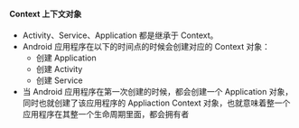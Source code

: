 #### Context 上下文对象

- Activity、Service、Application 都是继承于 Context。
- Android 应用程序在以下的时间点的时候会创建对应的 Context 对象：
    - 创建 Application
    - 创建 Activity
    - 创建 Service
- 当 Android 应用程序在第一次创建的时候，都会创建一个 Application 对象，同时也就创建了该应用程序的 Appliaction Context 对象，也就意味着整一个应用程序在其整一个生命周期里面，都会拥有者
 